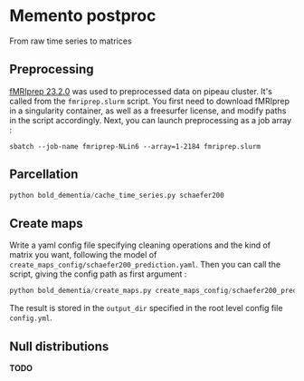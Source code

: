 # Memento postproc

From raw time series to matrices

## Preprocessing
[fMRIprep 23.2.0](https://fmriprep.org/en/stable/)
was used to preprocessed data on pipeau cluster.
It's called from the `fmriprep.slurm` script.
You first need to download fMRIprep in a singularity
container, as well as a freesurfer license, and
modify paths in the script accordingly.
Next, you can launch preprocessing as a job array :

```sbatch --job-name fmriprep-NLin6 --array=1-2184 fmriprep.slurm```


## Parcellation
```python
python bold_dementia/cache_time_series.py schaefer200
```

## Create maps
Write a yaml config file specifying cleaning operations and the kind
of matrix you want, following the model 
of `create_maps_config/schaefer200_prediction.yaml`.
Then you can call the script, giving the config path as first argument :
```python
python bold_dementia/create_maps.py create_maps_config/schaefer200_prediction.yaml
```
The result is stored in the `output_dir`
specified in the root level config file `config.yml`.

## Null distributions
**TODO**